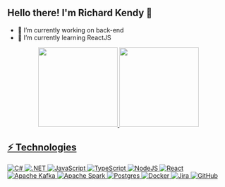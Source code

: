 ## Hello there! I'm Richard Kendy 👋

- 🔭 I’m currently working on back-end
- 🌱 I’m currently learning ReactJS

<div align="center">
  <a href="https://github.com/RichardKT88">
  <img height="180em" src="https://github-readme-stats.vercel.app/api?username=RichardKT88&show_icons=true&theme=dracula&include_all_commits=true&count_private=true"/>
  <img height="180em" src="https://github-readme-stats.vercel.app/api/top-langs/?username=RichardKT88&layout=compact&langs_count=7&theme=dracula"/>
</div>
  
## ⚡ Technologies

![C#](https://img.shields.io/badge/C%23-239120?logo=c-sharp&logoColor=white)
![.NET](https://img.shields.io/badge/.NET-512BD4?logo=dotnet&logoColor=white)
![JavaScript](https://img.shields.io/badge/javascript-%23323330.svg?logo=javascript&logoColor=%23F7DF1E)
![TypeScript](https://img.shields.io/badge/typescript-%23007ACC.svg?logo=typescript&logoColor=white)
![NodeJS](https://img.shields.io/badge/node.js-6DA55F?logo=node.js&logoColor=white)
![React](https://img.shields.io/badge/react-%2320232a.svg?logo=react&logoColor=%2361DAFB)
![Apache Kafka](https://img.shields.io/badge/kafka-%23323330.svg?logo=apache-kafka&logoColor=white)
![Apache Spark](https://img.shields.io/badge/spark-F37626.svg?logo=apache-spark&logoColor=white)
![Postgres](https://img.shields.io/badge/postgres-%23316192.svg?logo=postgresql&logoColor=white)
![Docker](https://img.shields.io/badge/docker-%230db7ed.svg?logo=docker&logoColor=white)
![Jira](https://img.shields.io/badge/Jira-0052CC?&logo=Jira&logoColor=white)
![GitHub](https://img.shields.io/badge/GitHub-100000?logo=github&logoColor=white)  

